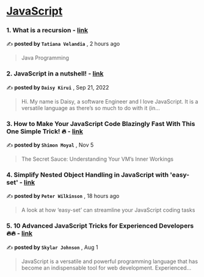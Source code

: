 
<h1><a href=https://medium.com/tag/javascript-development/recommended target="_blank" rel="noopener noreferrer">JavaScript</a></h1>
<h3>1. What is a recursion - <a href=https://medium.com/@tatiana.velandiavilla/what-is-a-recursion-56dcd8a596d9?source=tag_recommended_feed---------0-84----------javascript_development----------2234cc27_6e8d_467a_9aa8_d956825a79a0------- target="_blank" rel="noopener noreferrer">link</a></h3>

✍️ **posted by `Tatiana Velandia`** <date> , 2 hours ago</date>

<blockquote>Java Programming</blockquote>

<h3>2. JavaScript in a nutshell! - <a href=https://medium.com/@daisykirui/javascript-in-a-nutshell-669dab5b6e78?source=tag_recommended_feed---------1-107----------javascript_development----------2234cc27_6e8d_467a_9aa8_d956825a79a0------- target="_blank" rel="noopener noreferrer">link</a></h3>

✍️ **posted by `Daisy Kirui`** <date> , Sep 21, 2022</date>

<blockquote>Hi. My name is Daisy, a software Engineer and I love JavaScript. It is a versatile language as there’s so much to do with it (in…</blockquote>

<h3>3. How to Make Your JavaScript Code Blazingly Fast With This One Simple Trick! 🔥 - <a href=https://medium.com/javascript-in-plain-english/how-to-make-your-javascript-code-blazingly-fast-with-this-one-simple-trick-92c53adbf1a1?source=tag_recommended_feed---------2-85----------javascript_development----------2234cc27_6e8d_467a_9aa8_d956825a79a0------- target="_blank" rel="noopener noreferrer">link</a></h3>

✍️ **posted by `Shimon Moyal`** <date> , Nov 5</date>

<blockquote>The Secret Sauce: Understanding Your VM’s Inner Workings</blockquote>

<h3>4. Simplify Nested Object Handling in JavaScript with 'easy-set' - <a href=https://medium.com/@proggerpete/simplify-nested-object-handling-in-javascript-with-easy-set-54837271f64e?source=tag_recommended_feed---------3-84----------javascript_development----------2234cc27_6e8d_467a_9aa8_d956825a79a0------- target="_blank" rel="noopener noreferrer">link</a></h3>

✍️ **posted by `Peter Wilkinson`** <date> , 18 hours ago</date>

<blockquote>A look at how ‘easy-set’ can streamline your JavaScript coding tasks</blockquote>

<h3>5. 10 Advanced JavaScript Tricks for Experienced Developers 🔥🔥 - <a href=https://medium.com/@codegirljs/10-advanced-javascript-tricks-for-experienced-developers-7e42b5b37d83?source=tag_recommended_feed---------4-85----------javascript_development----------2234cc27_6e8d_467a_9aa8_d956825a79a0------- target="_blank" rel="noopener noreferrer">link</a></h3>

✍️ **posted by `Skylar Johnson`** <date> , Aug 1</date>

<blockquote>JavaScript is a versatile and powerful programming language that has become an indispensable tool for web development. Experienced…</blockquote>

